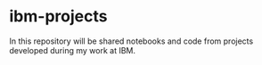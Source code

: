 # ibm-projects
In this repository will be shared notebooks and code from projects developed during my work at IBM.
